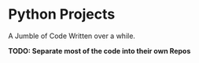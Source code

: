 # Python Projects
A Jumble of Code Written over a while.

**TODO: Separate most of the code into their own Repos**
